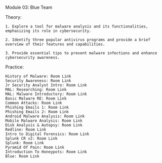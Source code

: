Module 03: Blue Team

Theory:

    1. Explore a tool for malware analysis and its functionalities, emphasizing its role in cybersecurity.

    2. Identify three popular antivirus programs and provide a brief overview of their features and capabilities.

    3. Provide essential tips to prevent malware infections and enhance cybersecurity awareness.

Practice:

    History of Malware: Room Link
    Security Awareness: Room Link
    Jr Security Analyst Intro: Room Link
    MAL: Researching: Room Link
    MAL: Malware Introductory: Room Link
    Basic Malware RE: Room Link
    Common Attacks: Room Link
    Phishing Emails 1: Room Link
    Phishing Emails 2: Room Link
    Android Malware Analysis: Room Link
    Mobile Malware Analysis: Room Link
    Disk Analysis & Autopsy: Room Link
    Redline: Room Link
    Intro to Digital Forensics: Room Link
    Splunk CR v2: Room Link
    Splunk: Room Link
    Pyramid Of Pain: Room Link
    Introduction To Honeypots: Room Link
    Blue: Room Link
